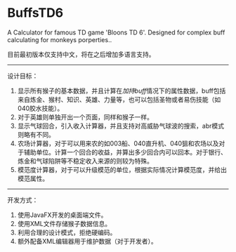 # BuffsTD6
A Calculator for famous TD game 'Bloons TD 6'. Designed for complex buff calculating for monkeys porperties.. 

目前最初版本仅支持中文，将在之后增加多语言支持。

---
设计目标：
1. 显示所有猴子的基本数据，并且计算在*加持buff*情况下的属性数据，buff包括来自炼金、猴村、知识、英雄、力量等，也可以包括圣物或者易伤技能（如040胶水技能）。
2. 对于英雄则单独开出一个页面，同样和猴子一样。
3. 显示气球回合，引入收入计算器，并且支持对高威胁气球波的搜索，abr模式则略有不同。
4. 农场计算器，对于可以用来农的如003船、040直升机、040狙和农场以及对于辅助单位。计算一个回合的收益，并算出多少回合内可以回本。对于银行、炼金和气球陷阱等不稳定收入来源的则较为特殊。
5. 模范度计算器，对于可以升级模范的单位，根据实际情况计算模范度，并给出模范属性。
---
开发方式：
1. 使用JavaFX开发的桌面端文件。
2. 使用XML文件存储猴子数据信息。
3. 利用合理的设计模式，拒绝硬编码。
4. 额外配备XML编辑器用于维护数据（对于开发者）。
